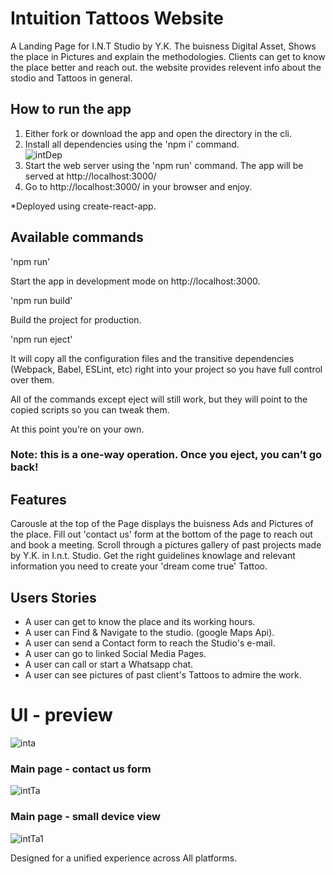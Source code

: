 # Intuition Tattoos Website 
A Landing Page for I.N.T Studio by Y.K.
The buisness Digital Asset, Shows the place in Pictures and explain the methodologies. 
Clients can get to know the place better and reach out.
the website provides relevent info about the stodio and Tattoos in general.

## How to run the app 
1.  Either fork or download the app and open the directory in the cli.
2.  Install all dependencies using the 'npm i' command.  
![intDep](https://user-images.githubusercontent.com/65711940/145717968-ae7d4a98-f3f4-44f3-bb9b-a3c8bcdda74b.jpeg)
3.  Start the web server using the 'npm run' command.
    The app will be served at http://localhost:3000/
4.  Go to http://localhost:3000/ in your browser and enjoy.

*Deployed using create-react-app.
## Available commands
'npm run'

Start the app in development mode on http://localhost:3000.

'npm run build'

Build the project for production.

'npm run eject'

It will copy all the configuration files and the transitive dependencies (Webpack, Babel, ESLint, etc) right into your project so you have full control over them. 

All of the commands except eject will still work, 
but they will point to the copied scripts so you can tweak them.

At this point you’re on your own.
### Note: this is a one-way operation. Once you eject, you can’t go back!

## Features
Carousle at the top of the Page displays the buisness Ads and Pictures of the place.
Fill out 'contact us' form at the bottom of the page to reach out and book a meeting.
Scroll through a pictures gallery of past projects made by Y.K. in I.n.t. Studio.
Get the right guidelines knowlage and relevant information you need to create your 'dream come true' Tattoo. 


## Users Stories
- A user can get to know the place and its working hours.
- A user can Find & Navigate to the studio. (google Maps Api).
- A user can send a Contact form to reach the Studio's e-mail.
- A user can go to linked Social Media Pages.
- A user can call or start a Whatsapp chat.
- A user can see pictures of past client's Tattoos to admire the work.
# UI - preview
![inta](https://user-images.githubusercontent.com/65711940/145719520-0475168f-5bf2-42c8-80b2-83a9d5aa6bb1.jpeg)

### Main page - contact us form
![intTa](https://user-images.githubusercontent.com/65711940/145719494-e8cd394d-08bf-4dd2-8b74-b0409fdb7bbd.jpeg)


### Main page - small device view
![intTa1](https://user-images.githubusercontent.com/65711940/145719574-593e5e0f-51ec-4dc2-b692-9e765d3fbd8e.jpeg)


Designed for a unified experience across All platforms.

